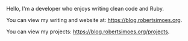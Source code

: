 Hello, I'm a developer who enjoys writing clean code and Ruby. 

You can view my writing and website at: https://blog.robertsimoes.org. 

You can view my projects: https://blog.robertsimoes.org/projects. 
